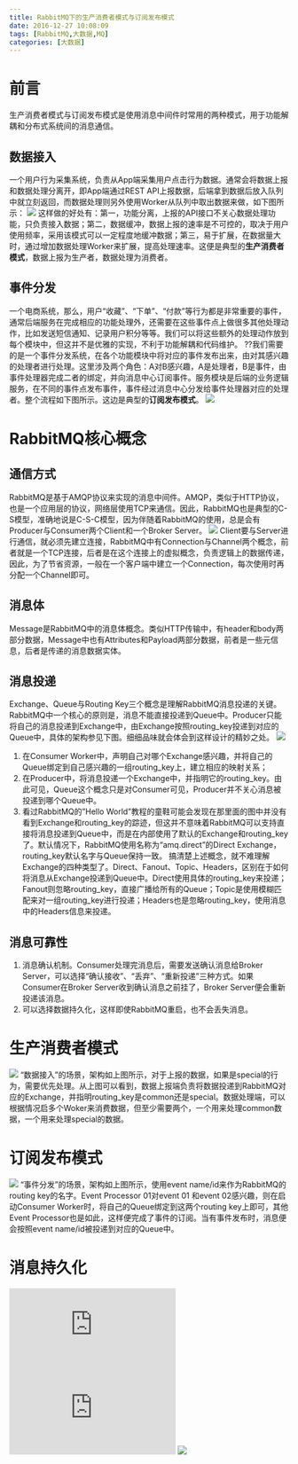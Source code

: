 ```yaml
---
title: RabbitMQ下的生产消费者模式与订阅发布模式
date: 2016-12-27 10:08:09
tags: [RabbitMQ,大数据,MQ]
categories: [大数据]
---
```

# 前言
生产消费者模式与订阅发布模式是使用消息中间件时常用的两种模式，用于功能解耦和分布式系统间的消息通信。
## 数据接入
一个用户行为采集系统，负责从App端采集用户点击行为数据。通常会将数据上报和数据处理分离开，即App端通过REST API上报数据，后端拿到数据后放入队列中就立刻返回，而数据处理则另外使用Worker从队列中取出数据来做，如下图所示：
![](http://p1.bqimg.com/567571/cc3a7aa1c382177e.jpg)
这样做的好处有：第一，功能分离，上报的API接口不关心数据处理功能，只负责接入数据；第二，数据缓冲，数据上报的速率是不可控的，取决于用户使用频率，采用该模式可以一定程度地缓冲数据；第三，易于扩展，在数据量大时，通过增加数据处理Worker来扩展，提高处理速率。这便是典型的**生产消费者模式**，数据上报为生产者，数据处理为消费者。
## 事件分发
一个电商系统，那么，用户“收藏”、“下单”、“付款”等行为都是非常重要的事件，通常后端服务在完成相应的功能处理外，还需要在这些事件点上做很多其他处理动作，比如发送短信通知、记录用户积分等等。我们可以将这些额外的处理动作放到每个模块中，但这并不是优雅的实现，不利于功能解耦和代码维护。 
??我们需要的是一个事件分发系统，在各个功能模块中将对应的事件发布出来，由对其感兴趣的处理者进行处理。这里涉及两个角色：A对B感兴趣，A是处理者，B是事件，由事件处理器完成二者的绑定，并向消息中心订阅事件。服务模块是后端的业务逻辑服务，在不同的事件点发布事件，事件经过消息中心分发给事件处理器对应的处理者。整个流程如下图所示。这边是典型的**订阅发布模式**。
![](http://p1.bqimg.com/567571/9923cb1907dbecb8.jpg)
# RabbitMQ核心概念
## 通信方式
RabbitMQ是基于AMQP协议来实现的消息中间件。AMQP，类似于HTTP协议，也是一个应用层的协议，网络层使用TCP来通信。因此，RabbitMQ也是典型的C-S模型，准确地说是C-S-C模型，因为伴随着RabbitMQ的使用，总是会有Producer与Consumer两个Client和一个Broker Server。
![](http://p1.bqimg.com/567571/4e6b03c753eec38a.jpg)
Client要与Server进行通信，就必须先建立连接，RabbitMQ中有Connection与Channel两个概念，前者就是一个TCP连接，后者是在这个连接上的虚拟概念，负责逻辑上的数据传递，因此，为了节省资源，一般在一个客户端中建立一个Connection，每次使用时再分配一个Channel即可。
## 消息体
Message是RabbitMQ中的消息体概念。类似HTTP传输中，有header和body两部分数据，Message中也有Attributes和Payload两部分数据，前者是一些元信息，后者是传递的消息数据实体。
## 消息投递
Exchange、Queue与Routing Key三个概念是理解RabbitMQ消息投递的关键。RabbitMQ中一个核心的原则是，消息不能直接投递到Queue中。Producer只能将自己的消息投递到Exchange中，由Exchange按照routing_key投递到对应的Queue中，具体的架构参见下图。细细品味就会体会到这样设计的精妙之处。
![](http://i1.piimg.com/567571/50d6da93fec7a4e5.jpg)
1. 在Consumer Worker中，声明自己对哪个Exchange感兴趣，并将自己的Queue绑定到自己感兴趣的一组routing_key上，建立相应的映射关系；
2. 在Producer中，将消息投递一个Exchange中，并指明它的routing_key。由此可见，Queue这个概念只是对Consumer可见，Producer并不关心消息被投递到哪个Queue中。 
3. 看过RabbitMQ的”Hello World”教程的童鞋可能会发现在那里面的图中并没有看到Exchange和routing_key的踪迹，但这并不意味着RabbitMQ可以支持直接将消息投递到Queue中，而是在内部使用了默认的Exchange和routing_key了。默认情况下，RabbitMQ使用名称为“amq.direct”的Direct Exchange，routing_key默认名字与Queue保持一致。 
搞清楚上述概念，就不难理解Exchange的四种类型了。Direct、Fanout、Topic、Headers，区别在于如何将消息从Exchange投递到Queue中。Direct使用具体的routing_key来投递；Fanout则忽略routing_key，直接广播给所有的Queue；Topic是使用模糊匹配来对一组routing_key进行投递；Headers也是忽略routing_key，使用消息中的Headers信息来投递。
## 消息可靠性
1. 消息确认机制。Consumer处理完消息后，需要发送确认消息给Broker Server，可以选择“确认接收”、“丢弃”、“重新投递”三种方式。如果Consumer在Broker Server收到确认消息之前挂了，Broker Server便会重新投递该消息。
2. 可以选择数据持久化，这样即使RabbitMQ重启，也不会丢失消息。
# 生产消费者模式
![](http://p1.bqimg.com/567571/13204f61927c1570.jpg)
“数据接入”的场景，架构如上图所示，对于上报的数据，如果是special的行为，需要优先处理。从上图可以看到，数据上报端负责将数据投递到RabbitMQ对应的Exchange，并指明routing_key是common还是special。数据处理端，可以根据情况启多个Woker来消费数据，但至少需要两个，一个用来处理common数据，一个用来处理special的数据。
# 订阅发布模式
![](http://p1.bqimg.com/567571/c820244527b48013.jpg)
“事件分发”的场景，架构如上图所示，使用event name/id来作为RabbitMQ的routing key的名字。Event Processor 01对event 01 和event 02感兴趣，则在启动Consumer Worker时，将自己的Queue绑定到这两个routing key上即可，其他Event Processor也是如此，这样便完成了事件的订阅。当有事件发布时，消息便会按照event name/id被投递到对应的Queue中。 
# 消息持久化
![](http://www.itdadao.com/articles/c15a901095p0.html)
![](http://www.cnblogs.com/xiazh/archive/2011/04/29/2004859.html)
![](http://blog.csdn.net/lk10207160511/article/details/50334173)
